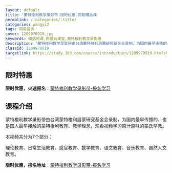 ```yaml
---
layout: default
title: '蒙特梭利教学录影带-限时优惠-网易精品课'
permalink: /:categories/:title/
categories: wangyi2
tags: 网易提供
cover: 1209970919.jpg
keywords: 精选网课,网易云课堂,蒙特梭利教学录影带
description: '蒙特梭利教学录影带由台湾蒙特梭利启蒙研究基金会录制，为国内最早传播的、也是国人最早接触的蒙特梭利教育、教学理念，观看视频'
classid: 1209970919
targetlink: https://study.163.com/course/introduction/1209970919.htm?share=1&shareId=1025206652&utm_campaign=share&utm_medium=iphoneShare&utm_source=&utm_u=1025206652
---
```


## 限时特惠

**限时优惠，火速报名**：[蒙特梭利教学录影带-报名学习](https://study.163.com/course/introduction/1209970919.htm?share=1&shareId=1025206652&utm_campaign=share&utm_medium=iphoneShare&utm_source=&utm_u=1025206652)

## 课程介绍

蒙特梭利教学录影带由台湾蒙特梭利启蒙研究基金会录制，为国内最早传播的、也是国人最早接触的蒙特梭利教育、教学理念，观看视频学习原汁原味的蒙氏早教。

本视频共分为7个部分：

理论教育、日常生活教育、感官教育、数学教育、语文教育、音乐教育、自然人文教育。

**限时优惠，报名地址**：[蒙特梭利教学录影带-报名学习](https://study.163.com/course/introduction/1209970919.htm?share=1&shareId=1025206652&utm_campaign=share&utm_medium=iphoneShare&utm_source=&utm_u=1025206652)

